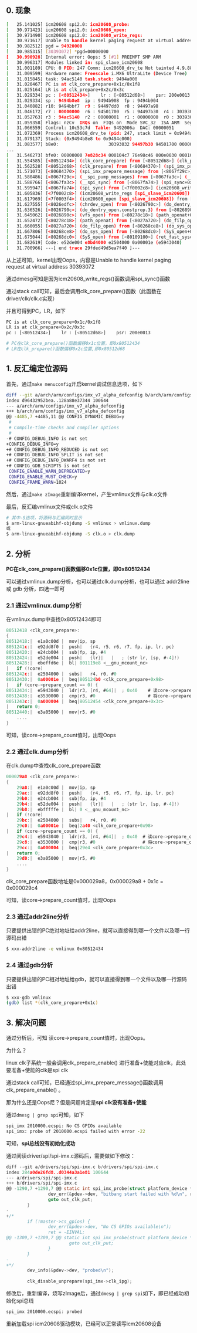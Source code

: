 ## 0. 现象

```bash
[   25.141025] icm20608 spi2.0: icm20608_probe: 
[   30.971423] icm20608 spi2.0: icm20608_open: 
[   30.971490] icm20608 spi2.0: icm20608_write_regs: 
[   30.971617] Unable to handle kernel paging request at virtual address 30393072
[   30.982512] pgd = 94920000
[   30.985315] [30393072] *pgd=00000000
[   30.990928] Internal error: Oops: 5 [#1] PREEMPT SMP ARM
[   30.996317] Modules linked in: spi_slave_icm20608
[   31.001189] CPU: 0 PID: 247 Comm: icm20608_drv_te Not tainted 4.9.88-g6fb916f7c6af-dirty #1
[   31.009599] Hardware name: Freescale i.MX6 UltraLite (Device Tree)
[   31.015845] task: 94ac5140 task.stack: 9494a000
[   31.020467] PC is at clk_core_prepare+0x1c/0x1f8
[   31.025164] LR is at clk_prepare+0x2c/0x3c
[   31.029334] pc : [<80512434>]    lr : [<80512d68>]    psr: 200e0013
[   31.029334] sp : 9494b8e8  ip : 9494b908  fp : 9494b904
[   31.040882] r10: 9494bbf7  r9 : 94497dd0  r8 : 94497a98
[   31.046172] r7 : 00000000  r6 : 94501700  r5 : 94497b30  r4 : 30393032
[   31.052763] r3 : 94ac5140  r2 : 00000001  r1 : 00000000  r0 : 30393032
[   31.059358] Flags: nzCv  IRQs on  FIQs on  Mode SVC_32  ISA ARM  Segment none
[   31.066559] Control: 10c53c7d  Table: 9492006a  DAC: 00000051
[   31.072369] Process icm20608_drv_te (pid: 247, stack limit = 0x9494a210)
[   31.079137] Stack: (0x9494b8e8 to 0x9494c000)
[   31.083577] b8e0:                   30393032 94497b30 94501700 00000000 9494b91c 9494b908
...
[   31.546273] bfe0: 00000000 7e828c34 000104c7 76e98c46 000e0030 000105d0 00000000 00000000
[   31.554585] [<80512434>] (clk_core_prepare) from [<80512d68>] (clk_prepare+0x2c/0x3c)
[   31.562528] [<80512d68>] (clk_prepare) from [<80684370>] (spi_imx_prepare_message+0x24/0x9c)
[   31.571073] [<80684370>] (spi_imx_prepare_message) from [<8067f29c>] (__spi_pump_messages+0x234/0x758)
[   31.580486] [<8067f29c>] (__spi_pump_messages) from [<8067fa3c>] (__spi_sync+0x258/0x25c)
[   31.588766] [<8067fa3c>] (__spi_sync) from [<8067fa74>] (spi_sync+0x34/0x4c)
[   31.595947] [<8067fa74>] (spi_sync) from [<7f0002c8>] (icm20608_write_regs+0xf8/0x198 [spi_slave_icm20608])
[   31.605836] [<7f0002c8>] (icm20608_write_regs [spi_slave_icm20608]) from [<7f0003f4>] (icm20608_open+0x8c/0x1f4 [spi_slave_icm20608])
[   31.617969] [<7f0003f4>] (icm20608_open [spi_slave_icm20608]) from [<8026edfc>] (chrdev_open+0xb4/0x198)
[   31.627555] [<8026edfc>] (chrdev_open) from [<8026790c>] (do_dentry_open.constprop.3+0x1f4/0x31c)
[   31.636526] [<8026790c>] (do_dentry_open.constprop.3) from [<8026890c>] (vfs_open+0x50/0x80)
[   31.645062] [<8026890c>] (vfs_open) from [<80278c18>] (path_openat+0x3d0/0xf44)
[   31.652472] [<80278c18>] (path_openat) from [<8027a720>] (do_filp_open+0x74/0xd8)
[   31.660055] [<8027a720>] (do_filp_open) from [<80268ce8>] (do_sys_open+0x124/0x1d4)
[   31.667806] [<80268ce8>] (do_sys_open) from [<80268dc0>] (SyS_open+0x28/0x2c)
[   31.675044] [<80268dc0>] (SyS_open) from [<80109100>] (ret_fast_syscall+0x0/0x1c)
[   31.682619] Code: e52de004 e8bd4000 e2504000 0a00001e (e5943040) 
[   31.700966] ---[ end trace 29fded49d5ea7f40 ]---
```

从上述可知，kernel出现Oops，内容是Unable to handle kernel paging request at virtual address 30393072

通过dmesg可知是因为icm20608_write_regs()函数调用spi_sync()函数

通过stack call可知，最后会调用clk_core_prepare()函数（此函数在driver/clk/clk.c实现）

并且可得到PC，LR，如下

```bash
PC is at clk_core_prepare+0x1c/0x1f8   
LR is at clk_prepare+0x2c/0x3c         
pc : [<80512434>]    lr : [<80512d68>]    psr: 200e0013

# PC在clk_core_prepare()函数偏移0x1c位置，即0x80512434
# LR在clk_prepare()函数偏移0x2c位置,即0x80512d68
```

## 1. 反汇编定位源码

首先，通过`make menuconfig`开启kernel调试信息选项，如下

```bash
diff --git a/arch/arm/configs/imx_v7_alpha_defconfig b/arch/arm/configs/imx_v7_alpha_defconfig
index d96432952bea..128a88e37344 100644
--- a/arch/arm/configs/imx_v7_alpha_defconfig
+++ b/arch/arm/configs/imx_v7_alpha_defconfig
@@ -4485,7 +4485,11 @@ CONFIG_DYNAMIC_DEBUG=y
 #
 # Compile-time checks and compiler options
 #
-# CONFIG_DEBUG_INFO is not set
+CONFIG_DEBUG_INFO=y
+# CONFIG_DEBUG_INFO_REDUCED is not set
+# CONFIG_DEBUG_INFO_SPLIT is not set
+# CONFIG_DEBUG_INFO_DWARF4 is not set
+# CONFIG_GDB_SCRIPTS is not set
 CONFIG_ENABLE_WARN_DEPRECATED=y
 CONFIG_ENABLE_MUST_CHECK=y
 CONFIG_FRAME_WARN=1024
```

然后，通过`make zImage`重新编译kernel，产生vmlinux文件与clk.o文件

最后，反汇编vmlinux文件或clk.o文件

```bash
# 其中-S选项，将源码与汇编同时显示
$ arm-linux-gnueabihf-objdump -S vmlinux > vmlinux.dump
或
$ arm-linux-gnueabihf-objdump -S clk.o > clk.dump
```

## 2. 分析

**PC在clk_core_prepare()函数偏移0x1c位置，即0x80512434**

可以通过vmlinux.dump分析，也可以通过clk.dump分析，也可以通过 addr2line 或 gdb 分析，四选一即可

### 2.1 通过vmlinux.dump分析

在vmlinux.dump中查找0x80512434即可

```c
80512418 <clk_core_prepare>:                                
{                                                         
80512418:|  e1a0c00d |  mov|ip, sp                                               
8051241c:|  e92dd8f0 |  push|   {r4, r5, r6, r7, fp, ip, lr, pc}                 
80512420:|  e24cb004 |  sub|fp, ip, #4                                         
80512424:|  e52de004 |  push|   {lr}|   |   ; (str lr, [sp, #-4]!)               
80512428:|  ebeffd6e |  bl| 801119e8 <__gnu_mcount_nc>                           
|   if (!core)                                                         
8051242c:|  e2504000 |  subs|   r4, r0, #0                                
80512430:|  0a00001e |  beq|805124b0 <clk_core_prepare+0x98>                     
|   if (core->prepare_count == 0) {                                               
80512434:|  e5943040 |  ldr|r3, [r4, #64]|  ; 0x40    # 读core->prepare_count值     
80512438:|  e3530000 |  cmp|r3, #0                    # 将core->prepare_count与0进行比较 
8051243c:|  0a000004 |  beq|80512454 <clk_core_prepare+0x3c>                     
|   return 0;                                                            
80512440:|  e3a05000 |  mov|r5, #0
    ....
}
```

可知，读core->prepare_count值时，出现Oops

### 2.2 通过clk.dump分析

在clk.dump中查找clk_core_prepare函数

```c
000029a8 <clk_core_prepare>:                                
{                                                                           
    29a8:|  e1a0c00d |  mov|ip, sp                                
    29ac:|  e92dd8f0 |  push|   {r4, r5, r6, r7, fp, ip, lr, pc}                     
    29b0:|  e24cb004 |  sub|fp, ip, #4                                
    29b4:|  e52de004 |  push|   {lr}|   |   ; (str lr, [sp, #-4]!)                   
    29b8:|  ebfffffe |  bl| 0 <__gnu_mcount_nc>                                     
|   if (!core)                                
    29bc:|  e2504000 |  subs|   r4, r0, #0                                
    29c0:|  0a00001e |  beq|2a40 <clk_core_prepare+0x98>                             
|   if (core->prepare_count == 0) {                                   
    29c4:|  e5943040 |  ldr|r3, [r4, #64]|  ; 0x40  # 读core->prepare_count值             
    29c8:|  e3530000 |  cmp|r3, #0                  # 将core->prepare_count与0进行比较   
    29cc:|  0a000004 |  beq|29e4 <clk_core_prepare+0x3c>                             
|   return 0;                                                       
    29d0:|  e3a05000 |  mov|r5, #0 
	....  
}
```

clk_core_prepare函数地址是0x000029a8，0x000029a8 + 0x1c = 0x000029c4

可知，读core->prepare_count值时，出现Oops

### 2.3 通过addr2line分析

只要提供出错的PC绝对地址给addr2line，就可以直接得到哪一个文件以及哪一行源码出错

```bash
$ xxx-addr2line -e vmlinux 0x80512434
```

### 2.4 通过gdb分析

只要提供出错的PC相对地址给gdb，就可以直接得到哪一个文件以及哪一行源码出错

```bash
$ xxx-gdb vmlinux
(gdb) list *(clk_core_prepare+0x1c)
```

## 3. 解决问题

通过分析后，可知 读core->prepare_count值时，出现Oops。

为什么？

linux clk子系统一般会调用clk_prepare_enable() 进行准备+使能对应clk，此处要准备+使能的clk是spi clk

通过stack call可知，已经通过spi_imx_prepare_message()函数调用clk_prepare_enable() 。



那为什么还是Oops尼？但是问题肯定是**spi clk没有准备+使能**

通过`dmesg | grep spi`可知，如下

```bash
spi_imx 2010000.ecspi: No CS GPIOs available
spi_imx: probe of 2010000.ecspi failed with error -22
```

可知，**spi总线没有初始化成功**



通过阅读driver/spi/spi-imx.c源码后，需要做如下修改：

```c
diff --git a/drivers/spi/spi-imx.c b/drivers/spi/spi-imx.c
index 284a0de26fd8..d0344a3a1e81 100644
--- a/drivers/spi/spi-imx.c
+++ b/drivers/spi/spi-imx.c
@@ -1290,7 +1290,7 @@ static int spi_imx_probe(struct platform_device *pdev)
                dev_err(&pdev->dev, "bitbang start failed with %d\n", ret);
                goto out_clk_put;
        }
-
+/*
        if (!master->cs_gpios) {
                dev_err(&pdev->dev, "No CS GPIOs available\n");
                ret = -EINVAL;
@@ -1309,7 +1309,7 @@ static int spi_imx_probe(struct platform_device *pdev)
                        goto out_clk_put;
                }
        }
-
+*/
        dev_info(&pdev->dev, "probed\n");
 
        clk_disable_unprepare(spi_imx->clk_ipg);
```

修改后，重新编译，烧写zImage后，通过`dmesg | grep spi`如下，即已经成功初始化spi总线

```bash
spi_imx 2010000.ecspi: probed
```

重新加载spi icm20608驱动模块，已经可以正常读写icm20608设备


